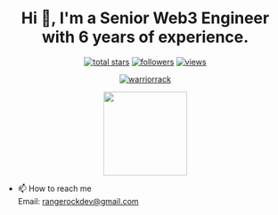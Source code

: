 <h1 align="center">Hi 👋, I'm a Senior Web3 Engineer with 6 years of experience.</h1>

<p align="center">
  <a href="#">
    <img alt="total stars" title="Total stars on GitHub"
      src="https://custom-icon-badges.herokuapp.com/badge/dynamic/json?logo=star&color=55960c&labelColor=488207&label=Stars&style=for-the-badge&query=%24.stars&url=https://api.github-star-counter.workers.dev/user/warriorrack" /></a>
  <a href="#">
    <img alt="followers" title="Follow me on Github"
      src="https://custom-icon-badges.herokuapp.com/github/followers/warriorrack?color=236ad3&labelColor=1155ba&style=for-the-badge&logo=person-add&label=Follow&logoColor=white" /></a>
  <a href="#">
    <img alt="views" title="GitHub profile views"
      src="https://shields-io-visitor-counter.herokuapp.com/badge?page=st&style=for-the-badge" /></a>
</p>

<p align="center">
  <a href="https://github.com/warriorrack/github-readme-streak-stats">
    <img title="🔥 Get streak stats for your profile at git.io/streak-stats" alt="warriorrack"
      src="https://github-readme-streak-stats.herokuapp.com/?user=warriorrack&theme=monokai-metallian&hide_border=true" />
  </a>
</p>

<p align="center">
  <a href="https://github.com/warriorrack/github-readme-stats">
    <img height="150"
      src="https://github-readme-stats.vercel.app/api?username=warriorrack&count_private=true&show_icons=true&custom_title=Kyle's%20Github%20Status&hide=issues&theme=vision-friendly-dark" />
  </a>
</p>



- 📫 How to reach me </br>
Email: rangerockdev@gmail.com</br>